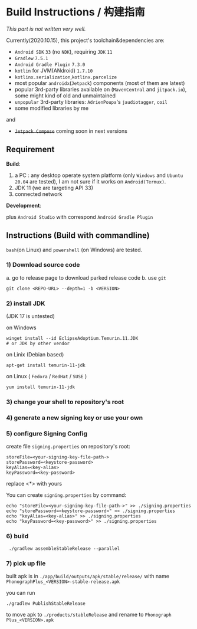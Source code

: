 
# **Build Instructions** / **构建指南**

_This part is not written very well._

Currently(2020.10.15), this project's toolchain&dependencies are:

- `Android SDK` `33` (no `NDK`), requiring `JDK` `11`
- `Gradlew` `7.5.1`
- `Android Gradle Plugin` `7.3.0`
- `kotlin` for JVM(ANdroid) `1.7.10`
- `kotlinx.serialization`,`kotlinx.parcelize`
- most popular `androidx`(`Jetpack`) components (most of them are latest)
- popular 3rd-party libraries available on (`MavenCentral` and `jitpack.io`), some might kind of old and unmaintained
- `unpopular` 3rd-party libraries: `AdrienPoupa`'s `jaudiotagger`, `coil`
- some modified libraries by me

and

- <del>`Jetpack Compose`</del> coming soon in next versions

## **Requirement**

**Build**:

1) a PC : any desktop operate system platform (only `Windows` and `Ubuntu 20.04` are tested), I am not sure if it works
   on `Android(Termux)`.
2) JDK 11 (we are targeting API 33)
3) connected network

**Development**:

plus `Android Studio` with correspond `Android Gradle Plugin`

## **Instructions (Build with commandline)**

`bash`(on Linux) and `powershell` (on Windows) are tested.

### 1) Download source code
a. go to release page to download parked release code
b. use `git`
```shell
git clone <REPO-URL> --depth=1 -b <VERSION> 
```


### 2) install JDK

(JDK 17 is untested)

on Windows
```shell
winget install --id EclipseAdoptium.Temurin.11.JDK
# or JDK by other vendor
```

on Linix (Debian based)
```shell
apt-get install temurin-11-jdk
```

on Linux ( `Fedora` / `RedHat` / `SUSE` )
```shell
yum install temurin-11-jdk
```

### 3) change your shell to repository's root

### 4) generate a new signing key or use your own

### 5) configure Signing Config

create file `signing.properties` on repository's root:
```properties
storeFile=<your-signing-key-file-path->
storePassword=<keystore-password>
keyAlias=<key-alias>
keyPassword=<key-password>
```
replace <*> with yours

You can create `signing.properties` by command:
```shell
echo "storeFile=<your-signing-key-file-path->" >> ./signing.properties
echo "storePassword=<keystore-password>" >> ./signing.properties
echo "keyAlias=<key-alias>" >> ./signing.properties
echo "keyPassword=<key-password>" >> ./signing.properties
```

### 6) build

```shell
 ./gradlew assembleStableRelease --parallel
```

### 7) pick up file

built apk is in `./app/build/outputs/apk/stable/release/` with name `PhonographPlus_<VERSION>-stable-release.apk`

you can run
```shell
./gradlew PublishStableRelease
```
to move apk to `./products/stableRelease` and rename to `Phonograph Plus_<VERSION>.apk`
